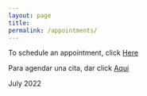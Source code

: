 ```yaml
---
layout: page
title:
permalink: /appointments/
---
```


To schedule an appointment, click [Here](https://calendly.com/gutierrezmannix/meeting)

Para agendar una cita, dar click [Aqui](https://calendly.com/gutierrezmannix/meeting)



July 2022
